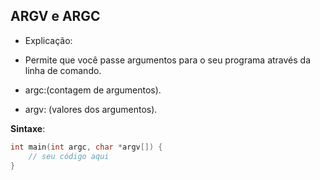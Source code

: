 ## ARGV e ARGC
- Explicação:
- Permite que você passe argumentos para o seu programa através da linha de comando.

- argc:(contagem de argumentos).
- argv: (valores dos argumentos).


**Sintaxe**:
```c
int main(int argc, char *argv[]) {
    // seu código aqui
}
```
